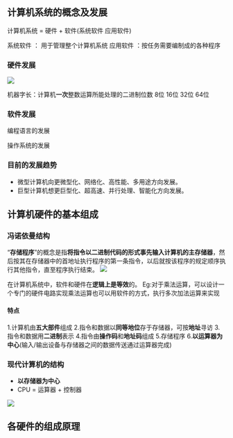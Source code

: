 

## 计算机系统的概念及发展

计算机系统 = 硬件 + 软件(系统软件 应用软件)

系统软件 ： 用于管理整个计算机系统 
应用软件 ：按任务需要编制成的各种程序

### 硬件发展

![](https://obs-pic-1309372570.cos.ap-chongqing.myqcloud.com/20220914101020.png)

机器字长：计算机**一次**整数运算所能处理的二进制位数 8位 16位 32位 64位


### 软件发展
编程语言的发展

操作系统的发展
### 目前的发展趋势
+ 微型计算机向更微型化、网络化、高性能、多用途方向发展。
+ 巨型计算机想更巨型化、超高速、并行处理、智能化方向发展。

## 计算机硬件的基本组成

### 冯诺依曼结构

“**存储程序**”的概念是指**将指令以二进制代码的形式事先输入计算机的主存储器**，然后按其在存储器中的首地址执行程序的第一条指令，以后就按该程序的规定顺序执行其他指令，直至程序执行结束。
![](https://obs-pic-1309372570.cos.ap-chongqing.myqcloud.com/20220914110521.png)


在计算机系统中，软件和硬件在**逻辑上是等效**的。
Eg:对于乘法运算，可以设计一个专门的硬件电路实现乘法运算也可以用软件的方式，执行多次加法运算来实现


#### 特点
1.计算机由**五大部件**组成
2.指令和数据以**同等地位**存于存储器，可按**地址**寻访
3.指令和数据用**二进制**表示
4.指令由**操作码**和**地址码**组成
5.存储程序
6.**以运算器为中心**(输入/输出设备与存储器之间的数据传送通过运算器完成)

### 现代计算机的结构
+ **以存储器为中心**
+ CPU = 运算器 + 控制器

![](https://obs-pic-1309372570.cos.ap-chongqing.myqcloud.com/20220914111235.png)

## 各硬件的组成原理


